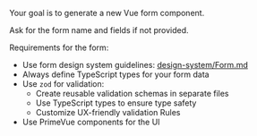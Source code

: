 Your goal is to generate a new Vue form component.

Ask for the form name and fields if not provided.

Requirements for the form:

- Use form design system guidelines: [design-system/Form.md](../docs/design-system/Form.md)
- Always define TypeScript types for your form data
- Use `zod` for validation:
  - Create reusable validation schemas in separate files
  - Use TypeScript types to ensure type safety
  - Customize UX-friendly validation Rules
- Use PrimeVue components for the UI
